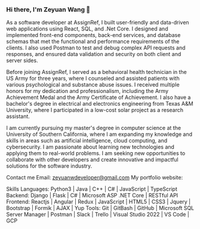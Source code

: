 ### Hi there, I'm Zeyuan Wang 👋

As a software developer at AssignRef, I built user-friendly and data-driven web applications using React, SQL, and .Net Core. I designed and implemented front-end components, back-end services, and database schemas that met the functional and performance requirements of the clients. I also used Postman to test and debug complex API requests and responses, and ensured data validation and security on both client and server sides.

Before joining AssignRef, I served as a behavioral health technician in the US Army for three years, where I counseled and assisted patients with various psychological and substance abuse issues. I received multiple honors for my dedication and professionalism, including the Army Achievement Medal and the Army Certificate of Achievement. I also have a bachelor's degree in electrical and electronics engineering from Texas A&M University, where I participated in a low-cost solar project as a research assistant.

I am currently pursuing my master's degree in computer science at the University of Southern California, where I am expanding my knowledge and skills in areas such as artificial intelligence, cloud computing, and cybersecurity. I am passionate about learning new technologies and applying them to real-world problems. I am seeking new opportunities to collaborate with other developers and create innovative and impactful solutions for the software industry.

Contact me
Email: zeyuanwdeveloper@gmail.com
My portfolio website: 

Skills
Languages: Python3 | Java | C++ | C# | JavaScript | TypeScript
Backend: Django | Flask | C# | Microsoft ASP .NET Core | RESTful API
Frontend: Reactjs | Angular | Redux | JavaScript | HTML5 | CSS3 | Jquery | Bootstrap | Formik | AJAX | Yup
Tools: Git | GitBash | GitHub | Microsoft SQL Server Manager | Postman | Slack | Trello | Visual Studio 2022 | VS Code | GCP 
